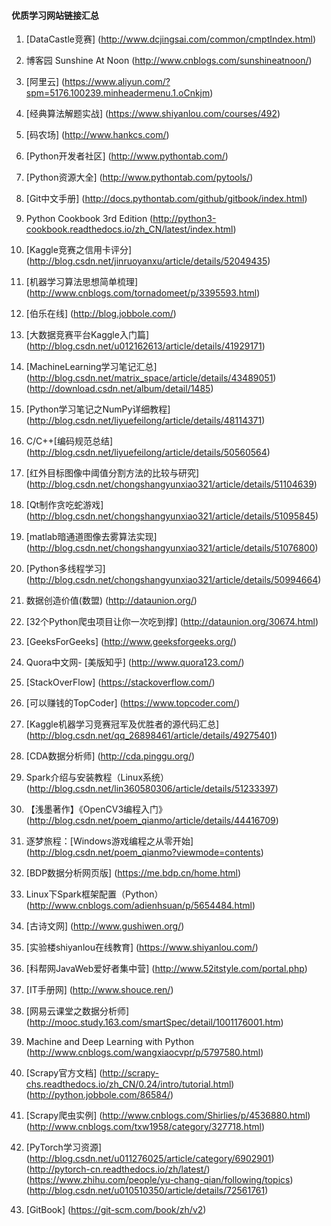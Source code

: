 #### 优质学习网站链接汇总

1.  [DataCastle竞赛] (http://www.dcjingsai.com/common/cmptIndex.html)
2.  博客园 Sunshine At Noon (http://www.cnblogs.com/sunshineatnoon/)
3.  [阿里云] (https://www.aliyun.com/?spm=5176.100239.minheadermenu.1.oCnkjm)
4.  [经典算法解题实战] (https://www.shiyanlou.com/courses/492)
5.  [码农场] (http://www.hankcs.com/)
6.  [Python开发者社区] (http://www.pythontab.com/)
7.  [Python资源大全] (http://www.pythontab.com/pytools/)
8.  [Git中文手册] (http://docs.pythontab.com/github/gitbook/index.html)
10.  Python Cookbook 3rd Edition (http://python3-cookbook.readthedocs.io/zh_CN/latest/index.html)
11.  [Kaggle竞赛之信用卡评分] (http://blog.csdn.net/jinruoyanxu/article/details/52049435)
12.  [机器学习算法思想简单梳理] (http://www.cnblogs.com/tornadomeet/p/3395593.html)
13.  [伯乐在线] (http://blog.jobbole.com/)
14.  [大数据竞赛平台Kaggle入门篇] (http://blog.csdn.net/u012162613/article/details/41929171)
15.  [MachineLearning学习笔记汇总] (http://blog.csdn.net/matrix_space/article/details/43489051) (http://download.csdn.net/album/detail/1485)
16. [Python学习笔记之NumPy详细教程] (http://blog.csdn.net/liyuefeilong/article/details/48114371) 
17. C/C++[编码规范总结] (http://blog.csdn.net/liyuefeilong/article/details/50560564)
18.  [红外目标图像中阈值分割方法的比较与研究] (http://blog.csdn.net/chongshangyunxiao321/article/details/51104639)
19.  [Qt制作贪吃蛇游戏] (http://blog.csdn.net/chongshangyunxiao321/article/details/51095845)
20.  [matlab暗通道图像去雾算法实现] (http://blog.csdn.net/chongshangyunxiao321/article/details/51076800)

21. [Python多线程学习] (http://blog.csdn.net/chongshangyunxiao321/article/details/50994664)  
22. 数据创造价值(数盟) (http://dataunion.org/)
23. [32个Python爬虫项目让你一次吃到撑] (http://dataunion.org/30674.html)
24. [GeeksForGeeks] (http://www.geeksforgeeks.org/)
25. Quora中文网- [美版知乎] (http://www.quora123.com/)
26. [StackOverFlow] (https://stackoverflow.com/)
27. [可以赚钱的TopCoder] (https://www.topcoder.com/)
28. [Kaggle机器学习竞赛冠军及优胜者的源代码汇总] (http://blog.csdn.net/qq_26898461/article/details/49275401)
29. [CDA数据分析师] (http://cda.pinggu.org/)
30. Spark介绍与安装教程（Linux系统） (http://blog.csdn.net/lin360580306/article/details/51233397)
31. 【浅墨著作】《OpenCV3编程入门》 (http://blog.csdn.net/poem_qianmo/article/details/44416709)
32. 逐梦旅程：[Windows游戏编程之从零开始] (http://blog.csdn.net/poem_qianmo?viewmode=contents)
33. [BDP数据分析网页版] (https://me.bdp.cn/home.html)
34. Linux下Spark框架配置（Python） (http://www.cnblogs.com/adienhsuan/p/5654484.html)
35. [古诗文网] (http://www.gushiwen.org/)
36. [实验楼shiyanlou在线教育] (https://www.shiyanlou.com/)
37. [科帮网JavaWeb爱好者集中营] (http://www.52itstyle.com/portal.php)
38. [IT手册网] (http://www.shouce.ren/)
39. [网易云课堂之数据分析师] (http://mooc.study.163.com/smartSpec/detail/1001176001.htm)
40. Machine and Deep Learning with Python (http://www.cnblogs.com/wangxiaocvpr/p/5797580.html)
41. [Scrapy官方文档] (http://scrapy-chs.readthedocs.io/zh_CN/0.24/intro/tutorial.html) (http://python.jobbole.com/86584/)
42. [Scrapy爬虫实例] (http://www.cnblogs.com/Shirlies/p/4536880.html) (http://www.cnblogs.com/txw1958/category/327718.html)
43. [PyTorch学习资源] (http://blog.csdn.net/u011276025/article/category/6902901) (http://pytorch-cn.readthedocs.io/zh/latest/) (https://www.zhihu.com/people/yu-chang-qian/following/topics) (http://blog.csdn.net/u010510350/article/details/72561761)
44. [GitBook] (https://git-scm.com/book/zh/v2)
